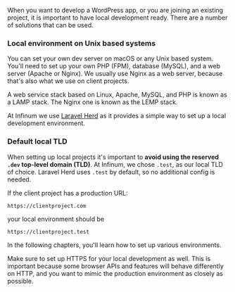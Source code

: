 When you want to develop a WordPress app, or you are joining an existing project, it is important to have local development ready. There are a number of solutions that can be used.

### Local environment on Unix based systems

You can set your own dev server on macOS or any Unix based system. You'll need to set up your own PHP (FPM), database (MySQL), and a web server (Apache or Nginx). We usually use Nginx as a web server, because that's also what we use on client projects.

A web service stack based on Linux, Apache, MySQL, and PHP is known as a LAMP stack. The Nginx one is known as the LEMP stack.

At Infinum we use [Laravel Herd](https://herd.laravel.com/) as it provides a simple way to set up a local development environment.

### Default local TLD

When setting up local projects it's important to **avoid using the reserved `.dev` top-level domain (TLD)**. At Infinum, we chose `.test`, as our local TLD of choice. Laravel Herd uses `.test` by default, so no additional config is needed.

If the client project has a production URL:

```
https://clientproject.com
```

your local environment should be 

```
https://clientproject.test
```

In the following chapters, you'll learn how to set up various environments.

Make sure to set up HTTPS for your local development as well. This is important because some browser APIs and features will behave differently on HTTP, and you want to mimic the production environment as closely as possible.
